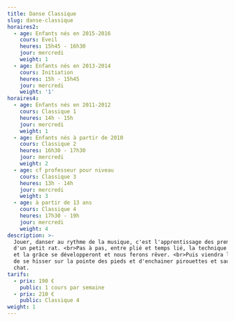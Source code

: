 ```yaml
---
title: Danse Classique
slug: danse-classique
horaires2:
  - age: Enfants nés en 2015-2016
    cours: Eveil
    heures: 15h45 - 16h30
    jour: mercredi
    weight: 1
  - age: Enfants nés en 2013-2014
    cours: Initiation
    heures: 15h - 15h45
    jour: mercredi
    weight: '1'
horaires4:
  - age: Enfants nés en 2011-2012
    cours: Classique 1
    heures: 14h - 15h
    jour: mercredi
    weight: 1
  - age: Enfants nés à partir de 2010
    cours: Classique 2
    heures: 16h30 - 17h30
    jour: mercredi
    weight: 2
  - age: cf professeur pour niveau
    cours: Classique 3
    heures: 13h - 14h
    jour: mercredi
    weight: 3
  - age: à partir de 13 ans
    cours: Classique 4
    heures: 17h30 - 19h
    jour: mercredi
    weight: 4
description: >-
  Jouer, danser au rythme de la musique, c'est l'apprentissage des premiers pas
  d'un petit rat. <br>Pas à pas, entre plié et temps lié, la technique classique
  et la grâce se développeront et nous ferons rêver. <br>Puis viendra le temps
  de se hisser sur la pointe des pieds et d'enchainer pirouettes et sauts de
  chat.
tarifs:
  - prix: 190 €
    public: 1 cours par semaine
  - prix: 210 €
    public: Classique 4
weight: 1
---
```

